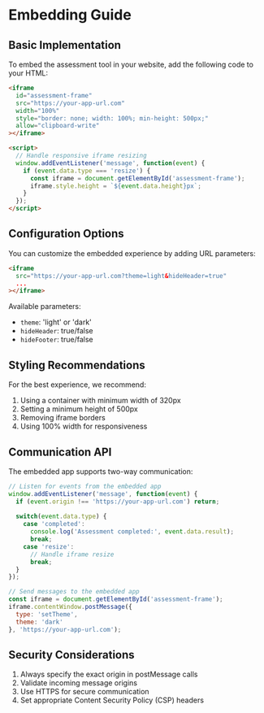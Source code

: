 # Embedding Guide

## Basic Implementation

To embed the assessment tool in your website, add the following code to your HTML:

```html
<iframe
  id="assessment-frame"
  src="https://your-app-url.com"
  width="100%"
  style="border: none; width: 100%; min-height: 500px;"
  allow="clipboard-write"
></iframe>

<script>
  // Handle responsive iframe resizing
  window.addEventListener('message', function(event) {
    if (event.data.type === 'resize') {
      const iframe = document.getElementById('assessment-frame');
      iframe.style.height = `${event.data.height}px`;
    }
  });
</script>
```

## Configuration Options

You can customize the embedded experience by adding URL parameters:

```html
<iframe
  src="https://your-app-url.com?theme=light&hideHeader=true"
  ...
></iframe>
```

Available parameters:
- `theme`: 'light' or 'dark'
- `hideHeader`: true/false
- `hideFooter`: true/false

## Styling Recommendations

For the best experience, we recommend:

1. Using a container with minimum width of 320px
2. Setting a minimum height of 500px
3. Removing iframe borders
4. Using 100% width for responsiveness

## Communication API

The embedded app supports two-way communication:

```javascript
// Listen for events from the embedded app
window.addEventListener('message', function(event) {
  if (event.origin !== 'https://your-app-url.com') return;
  
  switch(event.data.type) {
    case 'completed':
      console.log('Assessment completed:', event.data.result);
      break;
    case 'resize':
      // Handle iframe resize
      break;
  }
});

// Send messages to the embedded app
const iframe = document.getElementById('assessment-frame');
iframe.contentWindow.postMessage({
  type: 'setTheme',
  theme: 'dark'
}, 'https://your-app-url.com');
```

## Security Considerations

1. Always specify the exact origin in postMessage calls
2. Validate incoming message origins
3. Use HTTPS for secure communication
4. Set appropriate Content Security Policy (CSP) headers 